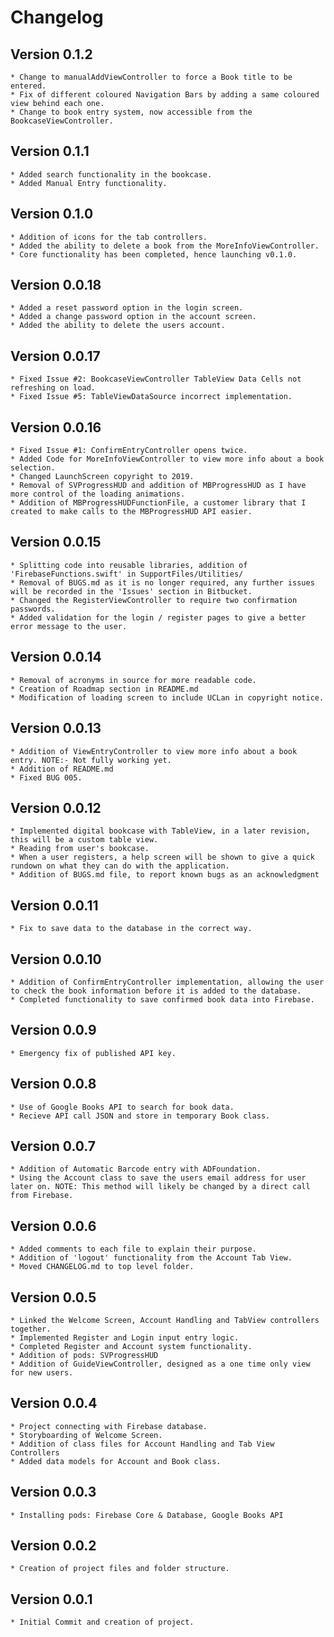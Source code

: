 # Changelog

## Version 0.1.2 
    * Change to manualAddViewController to force a Book title to be entered. 
    * Fix of different coloured Navigation Bars by adding a same coloured view behind each one. 
    * Change to book entry system, now accessible from the BookcaseViewController.

## Version 0.1.1 
    * Added search functionality in the bookcase. 
    * Added Manual Entry functionality.

## Version 0.1.0
    * Addition of icons for the tab controllers. 
    * Added the ability to delete a book from the MoreInfoViewController.
    * Core functionality has been completed, hence launching v0.1.0.

## Version 0.0.18
    * Added a reset password option in the login screen. 
    * Added a change password option in the account screen.  
    * Added the ability to delete the users account.

## Version 0.0.17
    * Fixed Issue #2: BookcaseViewController TableView Data Cells not refreshing on load.
    * Fixed Issue #5: TableViewDataSource incorrect implementation.

## Version 0.0.16
    * Fixed Issue #1: ConfirmEntryController opens twice.
    * Added Code for MoreInfoViewController to view more info about a book selection.
    * Changed LaunchScreen copyright to 2019.
    * Removal of SVProgressHUD and addition of MBProgressHUD as I have more control of the loading animations. 
    * Addition of MBProgressHUDFunctionFile, a customer library that I created to make calls to the MBProgressHUD API easier. 

## Version 0.0.15
    * Splitting code into reusable libraries, addition of 'FirebaseFunctions.swift' in SupportFiles/Utilities/
    * Removal of BUGS.md as it is no longer required, any further issues will be recorded in the 'Issues' section in Bitbucket.
    * Changed the RegisterViewController to require two confirmation passwords.
    * Added validation for the login / register pages to give a better error message to the user. 

## Version 0.0.14
    * Removal of acronyms in source for more readable code. 
    * Creation of Roadmap section in README.md
    * Modification of loading screen to include UCLan in copyright notice. 

## Version 0.0.13
    * Addition of ViewEntryController to view more info about a book entry. NOTE:- Not fully working yet. 
    * Addition of README.md
    * Fixed BUG 005.

## Version 0.0.12
    * Implemented digital bookcase with TableView, in a later revision, this will be a custom table view.
    * Reading from user's bookcase.
    * When a user registers, a help screen will be shown to give a quick rundown on what they can do with the application. 
    * Addition of BUGS.md file, to report known bugs as an acknowledgment 

## Version 0.0.11
    * Fix to save data to the database in the correct way.

## Version 0.0.10
    * Addition of ConfirmEntryController implementation, allowing the user to check the book information before it is added to the database.
    * Completed functionality to save confirmed book data into Firebase. 

## Version 0.0.9
    * Emergency fix of published API key.

## Version 0.0.8
    * Use of Google Books API to search for book data.
    * Recieve API call JSON and store in temporary Book class.

## Version 0.0.7
    * Addition of Automatic Barcode entry with ADFoundation.
    * Using the Account class to save the users email address for user later on. NOTE: This method will likely be changed by a direct call from Firebase.

## Version 0.0.6 
    * Added comments to each file to explain their purpose. 
    * Addition of 'logout' functionality from the Account Tab View. 
    * Moved CHANGELOG.md to top level folder. 

## Version 0.0.5
    * Linked the Welcome Screen, Account Handling and TabView controllers together.
    * Implemented Register and Login input entry logic. 
    * Completed Register and Account system functionality.
    * Addition of pods: SVProgressHUD
    * Addition of GuideViewController, designed as a one time only view for new users.

## Version 0.0.4
    * Project connecting with Firebase database.
    * Storyboarding of Welcome Screen.
    * Addition of class files for Account Handling and Tab View Controllers
    * Added data models for Account and Book class. 

## Version 0.0.3 
    * Installing pods: Firebase Core & Database, Google Books API

## Version 0.0.2
    * Creation of project files and folder structure.

## Version 0.0.1 
    * Initial Commit and creation of project.
